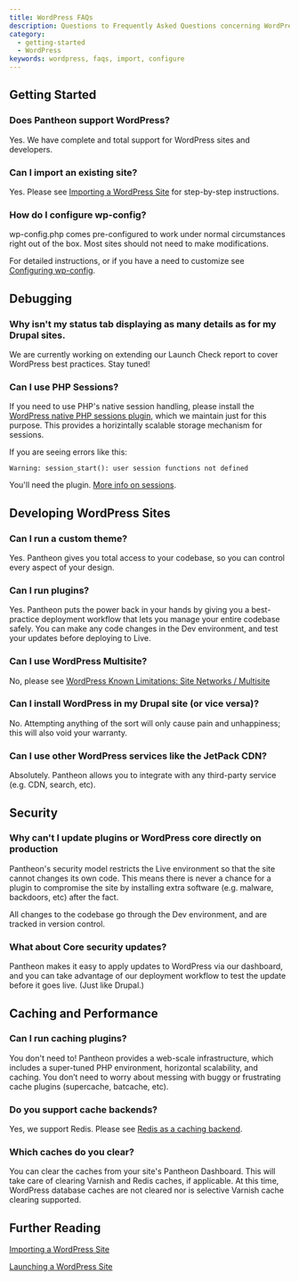 ```yaml
---
title: WordPress FAQs
description: Questions to Frequently Asked Questions concerning WordPress on the Pantheon Website Management Platform.
category:
  - getting-started
  - WordPress
keywords: wordpress, faqs, import, configure
---
```

## Getting Started

### Does Pantheon support WordPress?

Yes. We have complete and total support for WordPress sites and developers.

### Can I import an existing site?

Yes. Please see [Importing a WordPress Site](/docs/articles/wordpress/importing-a-wordpress-site) for step-by-step instructions.

### How do I configure wp-config?

wp-config.php comes pre-configured to work under normal circumstances right out of the box. Most sites should not need to make modifications.

For detailed instructions, or if you have a need to customize see [Configuring wp-config](/docs/articles/wordpress/configuring-wp-config-php).

## Debugging

### Why isn't my status tab displaying as many details as for my Drupal sites.

We are currently working on extending our Launch Check report to cover WordPress best practices. Stay tuned!

### Can I use PHP Sessions?

If you need to use PHP's native session handling, please install the [WordPress native PHP sessions plugin](https://wordpress.org/plugins/wp-native-php-sessions/), which we maintain just for this purpose. This provides a horizintally scalable storage mechanism for sessions.

If you are seeing errors like this:

```
Warning: session_start(): user session functions not defined
```

You'll need the plugin. [More info on sessions](/docs/articles/wordpress/wordpress-and-php-sessions/).

## Developing WordPress Sites

### Can I run a custom theme?

Yes. Pantheon gives you total access to your codebase, so you can control every aspect of your design.

### Can I run plugins?

Yes. Pantheon puts the power back in your hands by giving you a best-practice deployment workflow that lets you manage your entire codebase safely. You can make any code changes in the Dev environment, and test your updates before deploying to Live.

### Can I use WordPress Multisite?

No, please see [WordPress Known Limitations: Site Networks / Multisite](/docs/articles/wordpress/wordpress-known-issues/#site-networks-/-multisite)

### Can I install WordPress in my Drupal site (or vice versa)?

No. Attempting anything of the sort will only cause pain and unhappiness; this will also void your warranty.

### Can I use other WordPress services like the JetPack CDN?

Absolutely. Pantheon allows you to integrate with any third-party service (e.g. CDN, search, etc).

## Security

### Why can't I update plugins or WordPress core directly on production

Pantheon's security model restricts the Live environment so that the site cannot changes its own code. This means there is never a chance for a plugin to compromise the site by installing extra software (e.g. malware, backdoors, etc) after the fact.

All changes to the codebase go through the Dev environment, and are tracked in version control.

### What about Core security updates?

Pantheon makes it easy to apply updates to WordPress via our dashboard, and you can take advantage of our deployment workflow to test the update before it goes live. (Just like Drupal.)

## Caching and Performance

### Can I run caching plugins?

You don't need to! Pantheon provides a web-scale infrastructure, which includes a super-tuned PHP environment, horizontal scalability, and caching. You don’t need to worry about messing with buggy or frustrating cache plugins (supercache, batcache, etc).

### Do you support cache backends?

Yes, we support Redis. Please see [Redis as a caching backend](/docs/articles/sites/redis-as-a-caching-backend).

### Which caches do you clear?

You can clear the caches from your site's Pantheon Dashboard. This will take care of clearing Varnish and Redis caches, if applicable. At this time, WordPress database caches are not cleared nor is selective Varnish cache clearing supported.


## Further Reading

[Importing a WordPress Site](/docs/articles/wordpress/importing-a-wordpress-site/)


[Launching a WordPress Site](/docs/articles/wordpress/starting-wordpress-site/)
